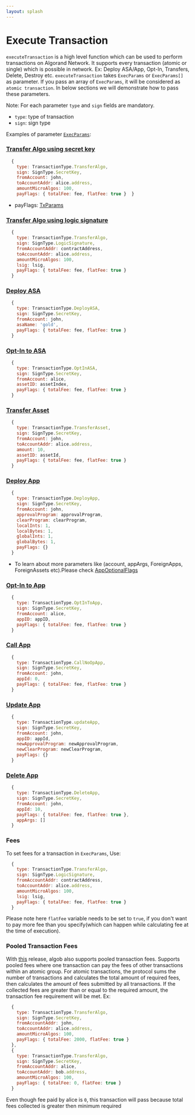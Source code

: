 ```yaml
---
layout: splash
---
```


# Execute Transaction

`executeTransaction` is a high level function which can be used to perform transactions on Algorand Network. It supports every transaction (atomic or single) which is possible in network. Ex: Deploy ASA/App, Opt-In, Transfers, Delete, Destroy etc. `executeTransaction` takes `ExecParams` or `ExecParams[]` as parameter.
If you pass an array of `ExecParams`, it will be considered as `atomic transaction`.
In below sections we will demonstrate how to pass these parameters.

Note: For each parameter `type` and `sign` fields are mandatory.
  - `type`: type of transaction
  - `sign`: sign type

Examples of parameter [`ExecParams`](https://algobuilder.dev/api/algob/modules/runtime.types.html#execparams):
### [Transfer Algo using secret key](https://algobuilder.dev/api/algob/modules/runtime.types.html#algotransferparam)

```js
  {
    type: TransactionType.TransferAlgo,
    sign: SignType.SecretKey,
    fromAccount: john,
    toAccountAddr: alice.address,
    amountMicroAlgos: 100,
    payFlags: { totalFee: fee, flatFee: true }  }
```
- payFlags: [TxParams](https://algobuilder.dev/api/algob/interfaces/runtime.types.txparams.html)

### [Transfer Algo using logic signature](https://algobuilder.dev/api/algob/modules/runtime.types.html#algotransferparam)

```js
  {
    type: TransactionType.TransferAlgo,
    sign: SignType.LogicSignature,
    fromAccountAddr: contractAddress,
    toAccountAddr: alice.address,
    amountMicroAlgos: 100,
    lsig: lsig,
    payFlags: { totalFee: fee, flatFee: true }
  }
```

### [Deploy ASA](https://algobuilder.dev/api/algob/modules/runtime.types.html#deployasaparam)

```js
  {
    type: TransactionType.DeployASA,
    sign: SignType.SecretKey,
    fromAccount: john,
    asaName: 'gold',
    payFlags: { totalFee: fee, flatFee: true }
  }
```

### [Opt-In to ASA](https://algobuilder.dev/api/algob/modules/runtime.types.html#optinasaparam)

```js
  {
    type: TransactionType.OptInASA,
    sign: SignType.SecretKey,
    fromAccount: alice,
    assetID: assetIndex,
    payFlags: { totalFee: fee, flatFee: true }
  }
```

### [Transfer Asset](https://algobuilder.dev/api/algob/modules/runtime.types.html#assettransferparam)

```js
  {
    type: TransactionType.TransferAsset,
    sign: SignType.SecretKey,
    fromAccount: john,
    toAccountAddr: alice.address,
    amount: 10,
    assetID: assetId,
    payFlags: { totalFee: fee, flatFee: true }
  }
```

### [Deploy App](https://algobuilder.dev/api/algob/modules/runtime.types.html#deployappparam)

```js
  {
    type: TransactionType.DeployApp,
    sign: SignType.SecretKey,
    fromAccount: john,
    approvalProgram: approvalProgram,
    clearProgram: clearProgram,
    localInts: 1,
    localBytes: 1,
    globalInts: 1,
    globalBytes: 1,
    payFlags: {}
  }
```
- To learn about more parameters like (account, appArgs, ForeignApps, ForeignAssets etc).Please check [AppOptionalFlags](https://algobuilder.dev/api/algob/interfaces/runtime.types.AppOptionalFlags.html)

### [Opt-In to App](https://algobuilder.dev/api/algob/modules/runtime.types.html#optintoappparam)

```js
  {
    type: TransactionType.OptInToApp,
    sign: SignType.SecretKey,
    fromAccount: alice,
    appID: appID,
    payFlags: { totalFee: fee, flatFee: true }
  }
```

### [Call App](https://algobuilder.dev/api/algob/modules/runtime.types.html#appcallsparam)

```js
  {
    type: TransactionType.CallNoOpApp,
    sign: SignType.SecretKey,
    fromAccount: john,
    appId: 0,
    payFlags: { totalFee: fee, flatFee: true }
  }
```

### [Update App](https://algobuilder.dev/api/algob/modules/runtime.types.html#updateappparam)

```js
  {
    type: TransactionType.updateApp,
    sign: SignType.SecretKey,
    fromAccount: john,
    appID: appId,
    newApprovalProgram: newApprovalProgram,
    newClearProgram: newClearProgram,
    payFlags: {}
  }
```

### [Delete App](https://algobuilder.dev/api/algob/modules/runtime.types.html#appcallsparam)

```js
  {
    type: TransactionType.DeleteApp,
    sign: SignType.SecretKey,
    fromAccount: john,
    appId: 10,
    payFlags: { totalFee: fee, flatFee: true },
    appArgs: []
  }
```

### Fees

To set fees for a transaction in `ExecParams`, Use:
```js
  {
    type: TransactionType.TransferAlgo,
    sign: SignType.LogicSignature,
    fromAccountAddr: contractAddress,
    toAccountAddr: alice.address,
    amountMicroAlgos: 100,
    lsig: lsig,
    payFlags: { totalFee: fee, flatFee: true }
  }
```

Please note here `flatFee` variable needs to be set to `true`, if you don't want to pay more fee than you specify(which can happen while calculating fee at the time of execution).

### Pooled Transaction Fees

With [this](https://developer.algorand.org/articles/introducing-algorand-virtual-machine-avm-09-release/) release, algob also supports pooled transaction fees.
Supports pooled fees where one transaction can pay the fees of other transactions within an atomic group. For atomic transactions, the protocol sums the number of transactions and calculates the total amount of required fees, then calculates the amount of fees submitted by all transactions. If the collected fees are greater than or equal to the required amount, the transaction fee requirement will be met.
Ex:
```js
  {
    type: TransactionType.TransferAlgo,
    sign: SignType.SecretKey,
    fromAccountAddr: john,
    toAccountAddr: alice.address,
    amountMicroAlgos: 100,
    payFlags: { totalFee: 2000, flatFee: true }
  },
  {
    type: TransactionType.TransferAlgo,
    sign: SignType.SecretKey,
    fromAccountAddr: alice,
    toAccountAddr: bob.address,
    amountMicroAlgos: 100,
    payFlags: { totalFee: 0, flatFee: true }
  }
```

Even though fee paid by alice is `0`, this transaction will pass because total fees collected is greater then minimum required
